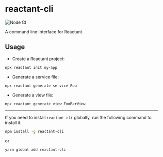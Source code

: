 # reactant-cli

![Node CI](https://github.com/unadlib/reactant/workflows/Node%20CI/badge.svg)

A command line interface for Reactant

## Usage

* Create a Reactant project:

```sh
npx reactant init my-app
```

* Generate a service file:

```sh
npx reactant generate service Foo
```

* Generate a view file:

```sh
npx reactant generate view FooBarView
```

---

If you need to install `reactant-cli` globally, run the following command to install it.

```sh
npm install -g reactant-cli
```

or

```sh
yarn global add reactant-cli
```
